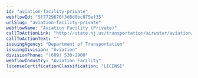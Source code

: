```yaml
---
id: "aviation-facility-private"
webflowId: "5f7729676f3d8d8bc875ef35"
urlSlug: "aviation-facility-private"
webflowName: "Aviation Facility (Private)"
callToActionLink: "http://state.nj.us/transportation/airwater/aviation/"
callToActionText: ""
issuingAgency: "Department of Transportation"
issuingDivision: "Aviation"
divisionPhone: "(609) 530-2900"
webflowIndustry: "Aviation Facility"
licenseCertificationClassification: "LICENSE"
---
```

